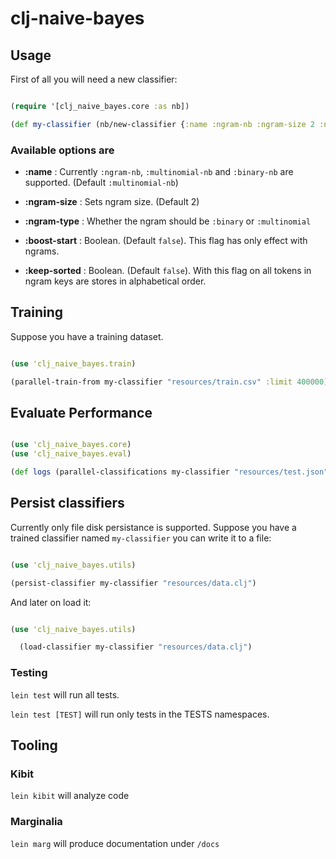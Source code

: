 # clj-naive-bayes

## Usage

First of all you will need a new classifier:

```clojure

(require '[clj_naive_bayes.core :as nb])

(def my-classifier (nb/new-classifier {:name :ngram-nb :ngram-size 2 :ngram-type :multinomial}))

```

### Available options are

* __:name__ : Currently `:ngram-nb`, `:multinomial-nb` and `:binary-nb` are
  supported. (Default `:multinomial-nb`)

* __:ngram-size__ : Sets ngram size. (Default 2)

* __:ngram-type__ : Whether the ngram should be `:binary` or `:multinomial`

* __:boost-start__ : Boolean. (Default `false`). This flag has only effect
  with ngrams.

* __:keep-sorted__ : Boolean. (Default `false`). With this flag on all tokens
  in ngram keys are stores in alphabetical order.

## Training

Suppose you have a training dataset.

```clojure

(use 'clj_naive_bayes.train)

(parallel-train-from my-classifier "resources/train.csv" :limit 400000)

```

## Evaluate Performance

```clojure

(use 'clj_naive_bayes.core)
(use 'clj_naive_bayes.eval)

(def logs (parallel-classifications my-classifier "resources/test.json"))

```

## Persist classifiers

Currently only file disk persistance is supported. Suppose you have a trained
classifier named `my-classifier` you can write it to a file:

```clojure

(use 'clj_naive_bayes.utils)

(persist-classifier my-classifier "resources/data.clj")

```

And later on load it:

```clojure

(use 'clj_naive_bayes.utils)

  (load-classifier my-classifier "resources/data.clj")

```

### Testing

`lein test` will run all tests.

`lein test [TEST]` will run only tests in the TESTS namespaces.

## Tooling

### Kibit

`lein kibit` will analyze code

### Marginalia

`lein marg` will produce documentation under `/docs`

